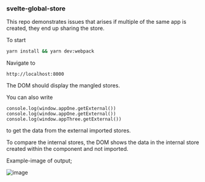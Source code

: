 ### svelte-global-store

This repo demonstrates issues that arises if multiple of the same app is created, they end up sharing the store.

To start

```bash
yarn install && yarn dev:webpack
```

Navigate to

```
http://localhost:8000
```

The DOM should display the mangled stores.

You can also write

```
console.log(window.appOne.getExternal())
console.log(window.appOne.getExternal())
console.log(window.appThree.getExternal())
```

to get the data from the external imported stores.

To compare the internal stores, the DOM shows the data in the internal store created within the component and not imported.

Example-image of output;

![image](https://user-images.githubusercontent.com/8393994/131813354-a6c8d114-8cde-4277-b7b1-a8a257331fe2.png)

